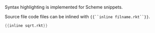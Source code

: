 <!--
title: "Third Sub Page"
template: "_sub-page"
prev: "Second Sub Page"
source: "https://github.com/e-wipond/Gen/blob/master/docs-src/demo/third-sub-page.md"
-->

Syntax highlighting is implemented for Scheme snippets.

Source file code files can be inlined with `{{``inline filname.rkt``}}`.

```scheme
{{inline sqrt.rkt}}
```


